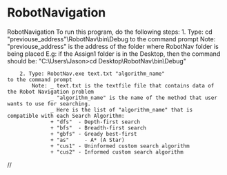 # RobotNavigation
RobotNavigation
To run this program, do the following steps:
		1. Type: cd "previouse_address"\RobotNav\bin\Debug    to the command prompt
			Note: "previouse_address" is the address of the folder where RobotNav folder is being placed
				E.g: if the Assign1 folder is in the Desktop, then the command should be:
					"C:\Users\Jason>cd Desktop\RobotNav\bin\Debug"

		2. Type: RobotNav.exe text.txt "algorithm_name"                            to the command prompt
			Note: _ text.txt is the textfile file that contains data of the Robot Navigation problem
			      _ "algorithm_name" is the name of the method that user wants to use for searching.
			      _ Here is the list of "algorithm_name" that is compatible with each Search Algorithm:
                  + "dfs"  - Depth-first search
                  + "bfs"  - Breadth-first search
                  + "gbfs" - Gready best-first 
                  + "as" 	 - A* (A Star)
                  + "cus1" - Uninformed custom search algorithm
                  + "cus2" - Informed custom search algorithm
                  
                  
// [](images/34.PNG)
